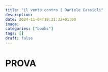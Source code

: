 ```yaml
---
title: "il vento contro | Daniele Cassioli"
description: 
date: 2024-11-04T19:31:32+01:00
image: 
categories: ["books"]
tags: []
draft: false
---
```


# PROVA
